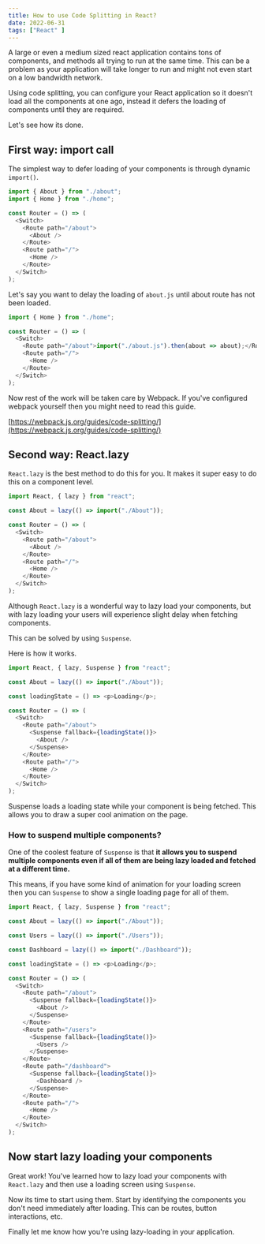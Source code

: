 ```yaml
---
title: How to use Code Splitting in React?
date: 2022-06-31
tags: ["React" ]
---
```


A large or even a medium sized react application contains tons of components, and methods all trying to run at the same time. This can be a problem as your application will take longer to run and might not even start on a low bandwidth network.

Using code splitting, you can configure your React application so it doesn't load all the components at one ago, instead it defers the loading of components until they are required.

Let's see how its done.

## First way: import call

The simplest way to defer loading of your components is through dynamic `import()`.

```js
import { About } from "./about";
import { Home } from "./home";

const Router = () => (
  <Switch>
    <Route path="/about">
      <About />
    </Route>
    <Route path="/">
      <Home />
    </Route>
  </Switch>
);
```

Let's say you want to delay the loading of `about.js` until about route has not been loaded.

```js
import { Home } from "./home";

const Router = () => (
  <Switch>
    <Route path="/about">import("./about.js").then(about => about);</Route>
    <Route path="/">
      <Home />
    </Route>
  </Switch>
);
```

Now rest of the work will be taken care by Webpack. If you've configured webpack yourself then you might need to read this guide.

[https://webpack.js.org/guides/code-splitting/](https://webpack.js.org/guides/code-splitting/)

## Second way: React.lazy

`React.lazy` is the best method to do this for you. It makes it super easy to do this on a component level.

```js
import React, { lazy } from "react";

const About = lazy(() => import("./About"));

const Router = () => (
  <Switch>
    <Route path="/about">
      <About />
    </Route>
    <Route path="/">
      <Home />
    </Route>
  </Switch>
);
```

Although `React.lazy` is a wonderful way to lazy load your components, but with lazy loading your users will experience slight delay when fetching components.

This can be solved by using `Suspense`.

Here is how it works.

```js
import React, { lazy, Suspense } from "react";

const About = lazy(() => import("./About"));

const loadingState = () => <p>Loading</p>;

const Router = () => (
  <Switch>
    <Route path="/about">
      <Suspense fallback={loadingState()}>
        <About />
      </Suspense>
    </Route>
    <Route path="/">
      <Home />
    </Route>
  </Switch>
);
```

Suspense loads a loading state while your component is being fetched. This allows you to draw a super cool animation on the page.

### How to suspend multiple components?

One of the coolest feature of `Suspense` is that **it allows you to suspend multiple components even if all of them are being lazy loaded and fetched at a different time.**

This means, if you have some kind of animation for your loading screen then you can `Suspense` to show a single loading page for all of them.

```js
import React, { lazy, Suspense } from "react";

const About = lazy(() => import("./About"));

const Users = lazy(() => import("./Users"));

const Dashboard = lazy(() => import("./Dashboard"));

const loadingState = () => <p>Loading</p>;

const Router = () => (
  <Switch>
    <Route path="/about">
      <Suspense fallback={loadingState()}>
        <About />
      </Suspense>
    </Route>
    <Route path="/users">
      <Suspense fallback={loadingState()}>
        <Users />
      </Suspense>
    </Route>
    <Route path="/dashboard">
      <Suspense fallback={loadingState()}>
        <Dashboard />
      </Suspense>
    </Route>
    <Route path="/">
      <Home />
    </Route>
  </Switch>
);
```

## Now start lazy loading your components

Great work! You've learned how to lazy load your components with `React.lazy` and then use a loading screen using `Suspense`.

Now its time to start using them. Start by identifying the components you don't need immediately after loading. This can be routes, button interactions, etc.

Finally let me know how you're using lazy-loading in your application.
